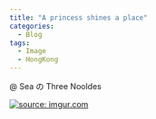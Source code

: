 ```yaml
---
title: "A princess shines a place"
categories:
  - Blog
tags:
  - Image
  - HongKong
---
```


@ Sea の Three Nooldes

<a href="https://imgur.com/tym89kC"><img src="https://i.imgur.com/tym89kC.jpg" title="source: imgur.com" /></a>



<script src="https://utteranc.es/client.js"
        repo="serendipityinlife/serendipityinlife.github.io"
        issue-term="pathname"
        theme="github-light"
        crossorigin="anonymous"
        async>
</script>
